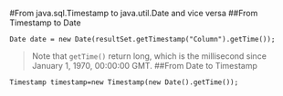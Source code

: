 #From java.sql.Timestamp to java.util.Date and vice versa
##From Timestamp to Date
```
Date date = new Date(resultSet.getTimestamp("Column").getTime());
```
>Note that `getTime()` return long, which is the millisecond since January 1, 1970, 00:00:00 GMT.
##From Date to Timestamp
```
Timestamp timestamp=new Timestamp(new Date().getTime());
```